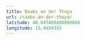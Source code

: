 ```yaml
---
title: Raabs an der Thaya
url: /raabs-an-der-thaya/
latitude: 48.847409400000004
longitude: 15.4934343
---
```

